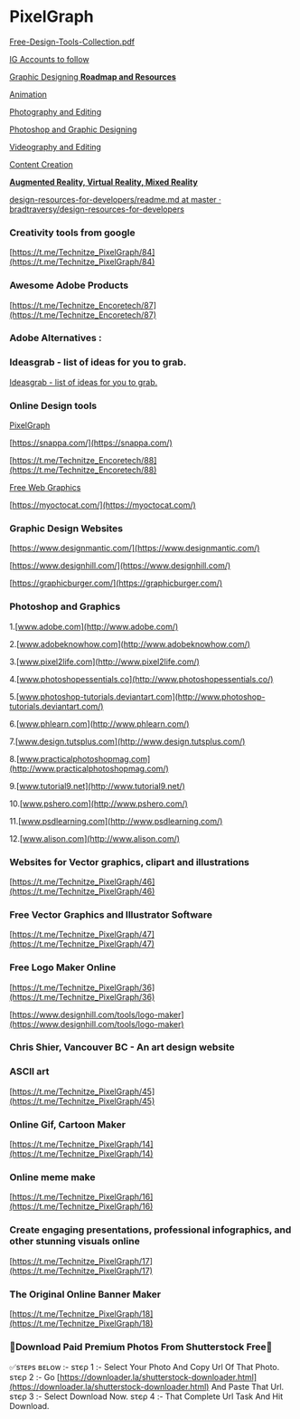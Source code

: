 # PixelGraph

[Free-Design-Tools-Collection.pdf](PixelGraph%20a8b55abd992c48dd89a0ef1a8b4626f8/Free-Design-Tools-Collection.pdf)

[IG Accounts to follow](PixelGraph%20a8b55abd992c48dd89a0ef1a8b4626f8/IG%20Accounts%20to%20follow%209a08e08d7b7e44a9a486a00341770e18.md)

[Graphic Designing **Roadmap and Resources**](PixelGraph%20a8b55abd992c48dd89a0ef1a8b4626f8/Graphic%20Designing%20Roadmap%20and%20Resources%2014966d02fadb4b79b54d8548a68772a1.md)

[Animation](PixelGraph%20a8b55abd992c48dd89a0ef1a8b4626f8/Animation%2038e48bea0d3e4d89840336443d6fb775.md)

[Photography and Editing](PixelGraph%20a8b55abd992c48dd89a0ef1a8b4626f8/Photography%20and%20Editing%2005177c30b77a4f68b17b4a31f90830a8.md)

[Photoshop and Graphic Designing](Youtube%20Channels%20da6dfdf5519c4ccf813e0fd174419ee3/Photography%20Channels%20a68355becbae4c3bb65c46a24abe78e3/Photoshop%20and%20Graphic%20Designing%20a68543b8eb4f47579793190ff4308ef4.md)

[Videography and Editing](PixelGraph%20a8b55abd992c48dd89a0ef1a8b4626f8/Videography%20and%20Editing%20927e8e0653564a69bd8cd6f56d627e98.md)

[Content Creation](PixelGraph%20a8b55abd992c48dd89a0ef1a8b4626f8/Content%20Creation%20169ddb5dd1d74e579ce003d4f7636e94.md)

[**Augmented Reality, Virtual Reality, Mixed Reality**](PixelGraph%20a8b55abd992c48dd89a0ef1a8b4626f8/Augmented%20Reality,%20Virtual%20Reality,%20Mixed%20Reality%20140b578695c74d4ea5666756dcb9aabd.md)

[design-resources-for-developers/readme.md at master · bradtraversy/design-resources-for-developers](https://github.com/bradtraversy/design-resources-for-developers/blob/master/readme.md)

### **Creativity tools from google**

[https://t.me/Technitze_PixelGraph/84](https://t.me/Technitze_PixelGraph/84)

### Awesome Adobe Products

[https://t.me/Technitze_Encoretech/87](https://t.me/Technitze_Encoretech/87)

### **Adobe Alternatives :**

[](https://www.instagram.com/p/CKd9C1RnIx4/?igshid=1tl09ku4y678n)

### **Ideasgrab - list of ideas for you to grab.**

[Ideasgrab - list of ideas for you to grab.](https://www.ideasgrab.com/)

[](https://www.instagram.com/p/CKd9C1RnIx4/?utm_source=ig_web_copy_link)

### **Online Design tools**

[PixelGraph](https://t.me/Technitze_PixelGraph/30)

[https://snappa.com/](https://snappa.com/)

[https://t.me/Technitze_Encoretech/88](https://t.me/Technitze_Encoretech/88)

[Free Web Graphics](https://www.tutorialspoint.com/free_web_graphics.htm)

[https://myoctocat.com/](https://myoctocat.com/)

### **Graphic Design Websites**

[](https://inkbotdesign.com/graphic-design-websites/)

[https://www.designmantic.com/](https://www.designmantic.com/)

[https://www.designhill.com/](https://www.designhill.com/)

[https://graphicburger.com/](https://graphicburger.com/)

### **Photoshop and Graphics**

1.[www.adobe.com](http://www.adobe.com/)

2.[www.adobeknowhow.com](http://www.adobeknowhow.com/)

3.[www.pixel2life.com](http://www.pixel2life.com/)

4.[www.photoshopessentials.co](http://www.photoshopessentials.co/)

5.[www.photoshop-tutorials.deviantart.com](http://www.photoshop-tutorials.deviantart.com/)

6.[www.phlearn.com](http://www.phlearn.com/)

7.[www.design.tutsplus.com](http://www.design.tutsplus.com/)

8.[www.practicalphotoshopmag.com](http://www.practicalphotoshopmag.com/)

9.[www.tutorial9.net](http://www.tutorial9.net/)

10.[www.pshero.com](http://www.pshero.com/)

11.[www.psdlearning.com](http://www.psdlearning.com/)

12.[www.alison.com](http://www.alison.com/)

### **Websites for Vector graphics, clipart and illustrations**

[https://t.me/Technitze_PixelGraph/46](https://t.me/Technitze_PixelGraph/46)

### **Free Vector Graphics and Illustrator Software**

[https://t.me/Technitze_PixelGraph/47](https://t.me/Technitze_PixelGraph/47)

### **Free Logo Maker Online**

[https://t.me/Technitze_PixelGraph/36](https://t.me/Technitze_PixelGraph/36)

[https://www.designhill.com/tools/logo-maker](https://www.designhill.com/tools/logo-maker)

### **Chris Shier, Vancouver BC - An art design website**

[](https://www.csh.bz/)

### **ASCII art**

[https://t.me/Technitze_PixelGraph/45](https://t.me/Technitze_PixelGraph/45)

### **Online Gif, Cartoon Maker**

[https://t.me/Technitze_PixelGraph/14](https://t.me/Technitze_PixelGraph/14)

### **Online meme make**

[https://t.me/Technitze_PixelGraph/16](https://t.me/Technitze_PixelGraph/16)

### **Create engaging presentations, professional infographics, and other stunning visuals online**

[https://t.me/Technitze_PixelGraph/17](https://t.me/Technitze_PixelGraph/17)

### **The Original Online Banner Maker**

[https://t.me/Technitze_PixelGraph/18](https://t.me/Technitze_PixelGraph/18)

### **🔰Download Paid Premium Photos From Shutterstock Free🔰**

✅sᴛᴇᴘs ʙᴇʟᴏᴡ :-
sτєρ 1 :- Select Your Photo And Copy Url Of That Photo.
sτєρ 2 :- Go [https://downloader.la/shutterstock-downloader.html](https://downloader.la/shutterstock-downloader.html) And Paste That Url.
sτєρ 3 :- Select Download Now.
sτєρ 4 :- That Complete Url Task And Hit Download.